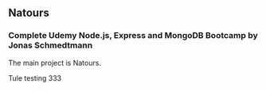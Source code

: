 ## Natours 

### Complete Udemy Node.js, Express and MongoDB Bootcamp by Jonas Schmedtmann 

The main project is Natours.

Tule testing 333
